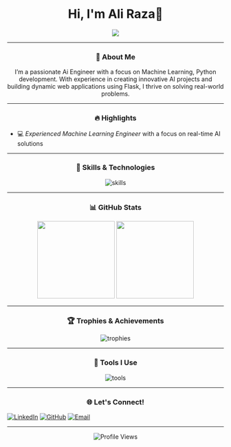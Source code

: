 <h1 align="center">Hi, I'm Ali Raza👋</h1>

<p align="center">
  <img src="https://readme-typing-svg.demolab.com?font=Fira+Code&weight=500&size=25&duration=3000&pause=1000&color=20B2AA&center=true&width=500&lines=Unlocking+AI+Potential+IN+BSAI;Python+Developer;Flask+Specialist;ML+Model+Trainer;Data+Vistualizer;Graphics+Designer;Video+Editor!">
</p>

---

<h3 align="center"> 🚀 About Me </h3>
<p align="center">
I’m a passionate Ai Engineer with a focus on Machine Learning, Python development. With experience in creating innovative AI projects and building dynamic web applications using Flask, I thrive on solving real-world problems.
</p>

---

<h3 align="center"> 🔥 Highlights </h3>

- 💻 *Experienced Machine Learning Engineer* with a focus on real-time AI solutions
---

<h3 align="center"> 🚀 Skills & Technologies </h3>
<p align="center">
  <img src="https://skillicons.dev/icons?i=python,sklearn,tensorflow,html,css,flask,github,php,linux,vscode,git" alt="skills" />
</p>

---

<h3 align="center"> 📊 GitHub Stats </h3>
<p align="center">
  <img height="180em" src="https://github-readme-stats.vercel.app/api?username=ALIJATT01&show_icons=true&hide_border=true&theme=algolia&count_private=true" />
  <img height="180em" src="https://github-readme-stats.vercel.app/api/top-langs/?username=ALIJATT01&layout=compact&hide_border=true&theme=algolia" />
</p>

---

<h3 align="center"> 🏆 Trophies & Achievements </h3>
<p align="center">
  <img src="https://github-profile-trophy.vercel.app/?username=ALIJATT01&theme=algolia&no-frame=true&row=1&column=7" alt="trophies" />
</p>

---

<h3 align="center"> 🔧 Tools I Use </h3>
<p align="center">
  <img src="https://skillicons.dev/icons?i=anaconda,pycharm,vscode,ps,ai,blender" alt="tools" />
</p>

---
<h3 align="center"> 🌐 Let's Connect! </h3>
  <a href="" target="_blank"><img src="https://img.shields.io/badge/LinkedIn-%230077B5.svg?&style=for-the-badge&logo=linkedin&logoColor=white" alt="LinkedIn" /></a>
  <a href="" target="_blank"><img src="https://img.shields.io/badge/GitHub-%23181717.svg?&style=for-the-badge&logo=github&logoColor=white" alt="GitHub" /></a>
  <a href=""><img src="https://img.shields.io/badge/Email-%23D14836.svg?&style=for-the-badge&logo=gmail&logoColor=white" alt="Email" /></a>
</p>

<!-- ---

<!-- <h3 align="center"> 📈 Weekly Development Breakdown </h3>
<!--START_SECTION:waka-->
<!--END_SECTION:waka-->

---

<p align="center">
  <img src="https://komarev.com/ghpvc/?username=ahmad0702&color=blue&style=flat-square" alt="Profile Views" />
</p>
